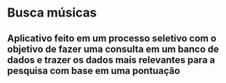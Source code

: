 # Busca músicas

## Aplicativo feito em um processo seletivo com o objetivo de fazer uma consulta em um banco de dados e trazer os dados mais relevantes para a pesquisa com base em uma pontuação

